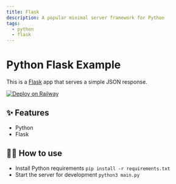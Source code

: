 ```yaml
---
title: Flask
description: A popular minimal server framework for Python
tags: 
  - python
  - flask
---
```


# Python Flask Example

This is a [Flask](https://flask.palletsprojects.com/en/1.1.x/) app that serves a simple JSON response.

[![Deploy on Railway](https://railway.app/button.svg)](https://railway.app/new/template/zUcpux)

## ✨ Features

- Python
- Flask


## 💁‍♀️ How to use

- Install Python requirements `pip install -r requirements.txt`
- Start the server for development `python3 main.py`
